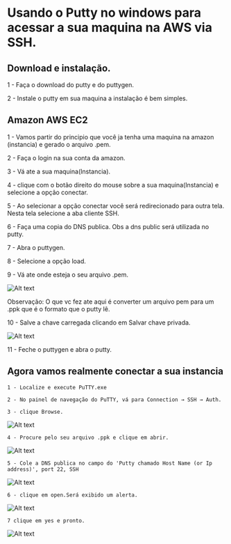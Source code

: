 # Usando o Putty no windows para acessar a sua maquina na AWS via SSH.

 ## Download e instalação. 
 
   1 - Faça o download do putty e do puttygen.
 
   2 - Instale o putty em sua maquina a instalação é bem simples.
 
 ## Amazon AWS EC2
 
   1 - Vamos partir do principio que você ja tenha uma maquina na amazon (instancia) e gerado o arquivo .pem.
 
   2 - Faça o login na sua conta da amazon.
 
   3 - Vá ate a sua maquina(Instancia).
  
   4 - clique com o botão direito do mouse sobre a sua maquina(Instancia) e selecione a opção conectar.
  
   5 - Ao selecionar a opção conectar você será redirecionado para outra tela. Nesta tela selecione a aba cliente SSH.
  
   6 - Faça uma copia do DNS publica. Obs a dns public será utilizada no putty.  
  
   7 - Abra o puttygen.
  
   8 - Selecione a opção load.
  
   9 - Vá ate onde esteja o seu arquivo .pem.
  
  ![Alt text](https://support.cades.ornl.gov/user-documentation/_book/openstack/screenshots/birthright_ssh_puttygen.png)
  
   Observação: O que vc fez ate aqui é converter um arquivo pem para um .ppk que é o formato que o putty lê.
  
   10 - Salve a chave carregada clicando em Salvar chave privada.
  
  ![Alt text](https://support.cades.ornl.gov/user-documentation/_book/openstack/screenshots/birthright_ssh_puttygen_save.png)
  
   11 - Feche o puttygen  e abra o putty.
  
  ## Agora vamos realmente conectar a sua instancia
  
    1 - Localize e execute PuTTY.exe
   
    2 - No painel de navegação do PuTTY, vá para Connection → SSH → Auth.
   
    3 - clique Browse.
   
   ![Alt text](https://support.cades.ornl.gov/user-documentation/_book/openstack/screenshots/birthright_ssh_putty_load_key.png)
   
    4 - Procure pelo seu arquivo .ppk e clique em abrir.
   
   ![Alt text](https://support.cades.ornl.gov/user-documentation/_book/openstack/screenshots/birthright_ssh_putty_load_key_dialog.png)
    
    5 - Cole a DNS publica no campo do 'Putty chamado Host Name (or Ip address)', port 22, SSH
  
  ![Alt text](https://support.cades.ornl.gov/user-documentation/_book/openstack/screenshots/birthright_ssh_putty_open_connection.png)
     
    6 - clique em open.Será exibido um alerta.
   
   ![Alt text](https://support.cades.ornl.gov/user-documentation/_book/openstack/screenshots/birthright_ssh_putty_trust_connection.png)
   
    7 clique em yes e pronto.
   
![Alt text](https://support.cades.ornl.gov/user-documentation/_book/openstack/screenshots/birthright_ssh_putty_connected.png)


